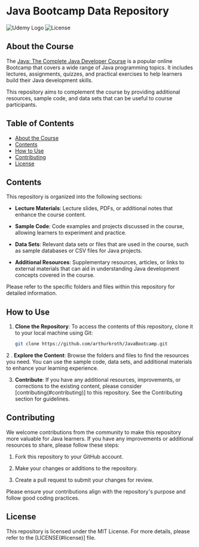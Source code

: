 # Java Bootcamp Data Repository

![Udemy Logo](https://img.shields.io/badge/Udemy-Java%20Bootcamp-blue)
![License](https://img.shields.io/badge/license-MIT-green)

## About the Course

The [Java: The Complete Java Developer Course](https://www.udemy.com/course/java-the-complete-java-developer-course/) is a popular online Bootcamp that covers a wide range of Java programming topics. It includes lectures, assignments, quizzes, and practical exercises to help learners build their Java development skills.

This repository aims to complement the course by providing additional resources, sample code, and data sets that can be useful to course participants.

## Table of Contents

- [About the Course](#about-the-course)
- [Contents](#contents)
- [How to Use](#how-to-use)
- [Contributing](#contributing)
- [License](#license)

## Contents

This repository is organized into the following sections:

- **Lecture Materials**: Lecture slides, PDFs, or additional notes that enhance the course content.

- **Sample Code**: Code examples and projects discussed in the course, allowing learners to experiment and practice.

- **Data Sets**: Relevant data sets or files that are used in the course, such as sample databases or CSV files for Java projects.

- **Additional Resources**: Supplementary resources, articles, or links to external materials that can aid in understanding Java development concepts covered in the course.

Please refer to the specific folders and files within this repository for detailed information.

## How to Use

1. **Clone the Repository**: To access the contents of this repository, clone it to your local machine using Git:

   ```bash
   git clone https://github.com/arthurkroth/JavaBootcamp.git

2 . **Explore the Content**: Browse the folders and files to find the resources you need. You can use the sample code, data sets, and additional materials to enhance your learning experience.

3. **Contribute**: If you have any additional resources, improvements, or corrections to the existing content, please consider [contributing(#contributing)] to this repository. See the Contributing section for guidelines.

## Contributing

We welcome contributions from the community to make this repository more valuable for Java learners. If you have any improvements or additional resources to share, please follow these steps:

1. Fork this repository to your GitHub account.

2. Make your changes or additions to the repository.

3. Create a pull request to submit your changes for review.

Please ensure your contributions align with the repository's purpose and follow good coding practices.

## License
This repository is licensed under the MIT License. For more details, please refer to the [LICENSE(#license)] file.
